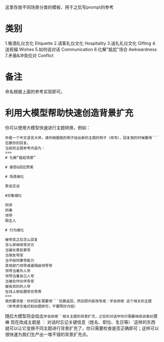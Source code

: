 这里存放不同场景分类的模板，用于之后写prompt的参考

# 类别

1.敬酒礼仪文化 Etiquette
2.请客礼仪文化 Hospitality
3.送礼礼仪文化 Gifting
4.送祝福 Wishes
5.如何说对话 Communication
6.化解"尴尬"场合 Awkwardness
7.矛盾&冲突应对 Conflict

# 备注

命名根据上面的参考实现即可。

# 利用大模型帮助快速创造背景扩充

你可以使用大模型快速进行主题转换，例如：

````
你是一个中文语言大师，请你根据我的例子给出新的主题的例子（改写），回复我的时候要用```包裹你的回复。
当前的主题参考内容为：
>>>
# 化解“尴尬场景”

# 接受&回应赞美

# 场景细化

聚会交谈

#对象细化

同学
同事
领导
陌生人

# 行为细化

被夸奖之后怎么回复
怎么样继续夸对方
当被长辈前辈夸
当朋友夸奖
当平级同事夸能力
其他部门领导或者隔级领导夸
领导当着外人夸
领导当着自己人夸
当被合作伙伴夸奖
被有目的的人夸
在线上朋友圈夸优秀等
>>>
我的要求是：你的回复需要用```包裹返回，然后把内容改写成：学会拒绝 这个相关的主题（参考原文格式和标题即可，不要照抄内容）

````

随后大模型将会给出``` 学会拒绝``相关主题的背景扩充，之后的对话中你只需要继续说类似 ```很棒 现在改成主题是 ： 对话时忘记关键信息（姓名、职位、生日等）\`这样的东西就可以让它变换不同主题进行背景扩充了，你只需要检查是否正确即可；这样可以很快速为我们生产出一堆不错的背景扩充点。
